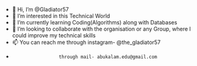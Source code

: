 - 👋 Hi, I’m @Gladiator57
- 👀 I’m interested in this Technical World
- 🌱 I’m currently learning Coding(Algorithms) along with Databases
- 💞️ I’m looking to collaborate with the organisation or any Group, where I could improve my technical skills
- 📫 You can reach me through instagram- @the_gladiator57
-                      through mail- abukalam.edu@gmail.com

<!---
Gladiator57/Gladiator57 is a ✨ special ✨ repository because its `README.md` (this file) appears on your GitHub profile.
You can click the Preview link to take a look at your changes.
--->
